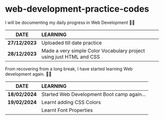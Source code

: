 # web-development-practice-codes

I will be documenting my daily progress in Web Development 🤞🤗

|    **DATE**    | **LEARNING**                                                        |
| :------------: | :------------------------------------------------------------------ |
| **27/12/2023** | Uploaded till date practice                                         |
| **28/12/2023** | Made a very simple Color Vocabulary project using just HTML and CSS |

From recovering from a long break, I have started learning Web development again. 🤞🤗

|    **DATE**    | **LEARNING**                               |
| :------------: | :----------------------------------------- |
| **18/02/2024** | Started Web Development Boot camp again... |
| **19/02/2024** | Learnt adding CSS Colors                   |
|                | Learnt Font Properties                     |
